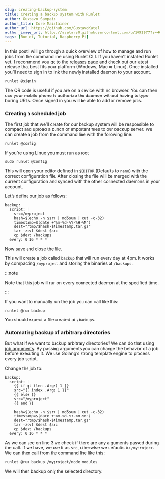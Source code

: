 ```yaml
---
slug: creating-backup-system
title: Creating a backup system with Runlet
author: Gustavo Sampaio
author_title: Core Maintainer
author_url: https://github.com/GustavoKatel
author_image_url: https://avatars0.githubusercontent.com/u/1891977?s=400&u=e33fb29ed6517d25974098a828720bd860b5ce5c&v=4
tags: [Runlet, Tutorial, Raspberry Pi]
---
```


In this post I will go through a quick overview of how to manage and run jobs from the command line using Runlet CLI. If you haven’t installed Runlet yet, I recommend you go to the [releases page](https://github.com/runletapp/runlet/releases/) and check out our latest release that best fits your platform (Windows, Mac or Linux). Once installed you’ll need to sign in to link the newly installed daemon to your account.

<!--truncate-->

```shell
runlet @signin
```

The QR code is useful if you are on a device with no browser. You can then use your mobile phone to authorize the daemon without having to type boring URLs. Once signed in you will be able to add or remove jobs.

### Creating a scheduled job

The first job that we’ll create for our backup system will be responsible to compact and upload a bunch of important files to our backup server. We can create a job from the command line with the following line:

```shell
runlet @config
```

If you’re using Linux you must run as root

```shell
sudo runlet @config
```

This will open your editor defined in `$EDITOR` (Defaults to `nano`) with the correct configuration file. After closing the file will be merged with the current configuration and synced with the other connected daemons in your account.

Let’s define our job as follows:

```shell
backup:
  script: |
    src=/myproject
    hash=$(echo -n $src | md5sum | cut -c-32)
    timestamp=$(date +"%m-%d-%Y-%H-%M")
    dest="/tmp/$hash-$timestamp.tar.gz"
    tar -zcvf $dest $src
    cp $dest /backups
  every: 0 16 * * *
```

Now save and close the file.

This will create a job called `backup` that will run every day at 4pm. It works by compacting `/myproject` and storing the binaries at `/backups`.

:::note

Note that this job will run on every connected daemon at the specified time.

:::

If you want to manually run the job you can call like this:

```shell
runlet @run backup
```

You should expect a file created at `/backups`.

### Automating backup of arbitrary directories

But what if we want to backup arbitrary directories? We can do that using [job arguments](/docs/job/definition). By passing arguments you can change the behavior of a job before executing it. We use Golang’s strong template engine to process every job script.

Change the job to:

```shell
backup:
  script: |
    {{ if gt (len .Args) 1 }}
    src="{{ index .Args 1 }}"
    {{ else }}
    src="/myproject"
    {{ end }}

    hash=$(echo -n $src | md5sum | cut -c-32)
    timestamp=$(date +"%m-%d-%Y-%H-%M")
    dest="/tmp/$hash-$timestamp.tar.gz"
    tar -zcvf $dest $src
    cp $dest /backups
  every: 0 16 * * *
```

As we can see on line 3 we check if there are any arguments passed during the call. If we have, we use it as `src`, otherwise we defaults to `/myproject`. We can then call from the command line like this:

```shell
runlet @run backup /myproject/node_modules
```

We will then backup only the selected directory.

